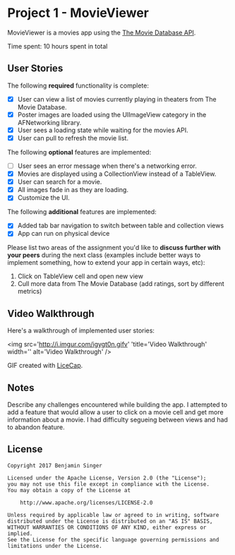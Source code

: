 # Project 1 - MovieViewer

MovieViewer is a movies app using the [The Movie Database API](http://docs.themoviedb.apiary.io/#).

Time spent: 10 hours spent in total

## User Stories

The following **required** functionality is complete:

- [X] User can view a list of movies currently playing in theaters from The Movie Database.
- [X] Poster images are loaded using the UIImageView category in the AFNetworking library.
- [X] User sees a loading state while waiting for the movies API.
- [X] User can pull to refresh the movie list.

The following **optional** features are implemented:

- [ ] User sees an error message when there's a networking error.
- [X] Movies are displayed using a CollectionView instead of a TableView.
- [X] User can search for a movie.
- [X] All images fade in as they are loading.
- [X] Customize the UI.

The following **additional** features are implemented:

- [X] Added tab bar navigation to switch between table and collection views 
- [X] App can run on physical device

Please list two areas of the assignment you'd like to **discuss further with your peers** during the next class (examples include better ways to implement something, how to extend your app in certain ways, etc):

1. Click on TableView cell and open new view 
2. Cull more data from The Movie Database (add ratings, sort by different metrics)

## Video Walkthrough 

Here's a walkthrough of implemented user stories:

<img src='http://i.imgur.com/igygt0n.gifv' 'title='Video Walkthrough' width='' alt='Video Walkthrough' />

GIF created with [LiceCap](http://www.cockos.com/licecap/).

## Notes

Describe any challenges encountered while building the app.
I attempted to add a feature that would allow a user to click on a movie cell and get more information about a movie. I had difficulty segueing between views and had to abandon feature.

## License

    Copyright 2017 Benjamin Singer

    Licensed under the Apache License, Version 2.0 (the "License");
    you may not use this file except in compliance with the License.
    You may obtain a copy of the License at

        http://www.apache.org/licenses/LICENSE-2.0

    Unless required by applicable law or agreed to in writing, software
    distributed under the License is distributed on an "AS IS" BASIS,
    WITHOUT WARRANTIES OR CONDITIONS OF ANY KIND, either express or implied.
    See the License for the specific language governing permissions and
    limitations under the License. 
